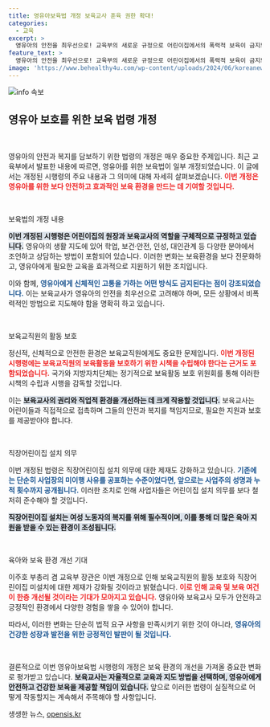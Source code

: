 ```yaml
---
title: 영유아보육법 개정 보육교사 훈육 권한 확대!
categories:
  - 교육
excerpt: >
  영유아의 안전을 최우선으로! 교육부의 새로운 규정으로 어린이집에서의 폭력적 보육이 금지되며, 보육교사와 직장어린이집 미설치에 대한 제재가 강화됩니다. 변화를 놓치지 마세요!
feature_text: >
  영유아의 안전을 최우선으로! 교육부의 새로운 규정으로 어린이집에서의 폭력적 보육이 금지되며, 보육교사와 직장어린이집 미설치에 대한 제재가 강화됩니다. 변화를 놓치지 마세요!
image: 'https://www.behealthy4u.com/wp-content/uploads/2024/06/koreanews.jpg'
---
```


<p><img src="https://www.behealthy4u.com/wp-content/uploads/2024/06/koreanews.jpg" alt="info 속보" /></p>

<h2 data-ke-size="size26">영유아 보호를 위한 보육 법령 개정</h2>

<p data-ke-size="size16">&nbsp;</p>

<p>영유아의 안전과 복지를 담보하기 위한 법령의 개정은 매우 중요한 주제입니다. 최근 교육부에서 발표한 내용에 따르면, 영유아를 위한 보육법이 일부 개정되었습니다. 이 글에서는 개정된 시행령의 주요 내용과 그 의미에 대해 자세히 살펴보겠습니다. <b><span style="color: #ee2323;">이번 개정은 영유아를 위한 보다 안전하고 효과적인 보육 환경을 만드는 데 기여할 것입니다.</span></b></p>

<p data-ke-size="size16">&nbsp;</p>

<p>보육법의 개정 내용</p>

<p><b><span style="background-color: #21538527;">이번 개정된 시행령은 어린이집의 원장과 보육교사의 역할을 구체적으로 규정하고 있습니다.</span></b> 영유아의 생활 지도에 있어 학업, 보건·안전, 인성, 대인관계 등 다양한 분야에서 조언하고 상담하는 방법이 포함되어 있습니다. 이러한 변화는 보육환경을 보다 전문화하고, 영유아에게 필요한 교육을 효과적으로 지원하기 위한 조치입니다. </p>

<p>이와 함께, <b><span style="color: #1a5490;">영유아에게 신체적인 고통을 가하는 어떤 방식도 금지된다는 점이 강조되었습니다.</span></b> 이는 보육교사가 영유아의 안전을 최우선으로 고려해야 하며, 모든 상황에서 비폭력적인 방법으로 지도해야 함을 명확히 하고 있습니다.</p>

<p data-ke-size="size16">&nbsp;</p>

<p>보육교직원의 활동 보호</p>

<p>정신적, 신체적으로 안전한 환경은 보육교직원에게도 중요한 문제입니다. <b><span style="color: #ee2323;">이번 개정된 시행령에는 보육교직원의 보육활동을 보호하기 위한 시책을 수립해야 한다는 근거도 포함되었습니다.</span></b> 국가와 지방자치단체는 정기적으로 보육활동 보호 위원회를 통해 이러한 시책의 수립과 시행을 감독할 것입니다.</p>

<p>이는 <b><span style="background-color: #21538527;">보육교사의 권리와 직업적 환경을 개선하는 데 크게 작용할 것입니다.</span></b> 보육교사는 어린이들과 직접적으로 접촉하며 그들의 안전과 복지를 책임지므로, 필요한 지원과 보호를 제공받아야 합니다.</p>

<p data-ke-size="size16">&nbsp;</p>

<p>직장어린이집 설치 의무</p>

<p>이번 개정된 법령은 직장어린이집 설치 의무에 대한 제재도 강화하고 있습니다. <b><span style="color: #1a5490;">기존에는 단순히 사업장의 미이행 사유를 공표하는 수준이었다면, 앞으로는 사업주의 성명과 누적 횟수까지 공개됩니다.</span></b> 이러한 조치로 인해 사업자들은 어린이집 설치 의무를 보다 철저히 준수해야 할 것입니다.</p>

<p><b><span style="background-color: #21538527;">직장어린이집 설치는 여성 노동자의 복지를 위해 필수적이며, 이를 통해 더 많은 육아 지원을 받을 수 있는 환경이 조성됩니다.</span></b></p>

<p data-ke-size="size16">&nbsp;</p>

<p>육아와 보육 환경 개선 기대</p>

<p>이주호 부총리 겸 교육부 장관은 이번 개정으로 인해 보육교직원의 활동 보호와 직장어린이집 미설치에 대한 제재가 강화될 것이라고 밝혔습니다. <b><span style="color: #ee2323;">이로 인해 교육 및 보육 여건이 한층 개선될 것이라는 기대가 모아지고 있습니다.</span></b> 영유아와 보육교사 모두가 안전하고 긍정적인 환경에서 다양한 경험을 쌓을 수 있어야 합니다.</p>

<p>따라서, 이러한 변화는 단순히 법적 요구 사항을 만족시키기 위한 것이 아니라, <b><span style="color: #1a5490;">영유아의 건강한 성장과 발전을 위한 긍정적인 발판이 될 것입니다.</span></b></p>

<p data-ke-size="size16">&nbsp;</p>

<p>결론적으로 이번 영유아보육법 시행령의 개정은 보육 환경의 개선을 가져올 중요한 변화로 평가받고 있습니다. <b><span style="background-color: #21538527;">보육교사는 자율적으로 교육과 지도 방법을 선택하며, 영유아에게 안전하고 건강한 보육을 제공할 책임이 있습니다.</span></b> 앞으로 이러한 법령이 실질적으로 어떻게 작동할지는 계속해서 주목해야 할 사항입니다.</p>
생생한 뉴스, <a href="https://opensis.kr" rel="dofollow">opensis.kr</a>


